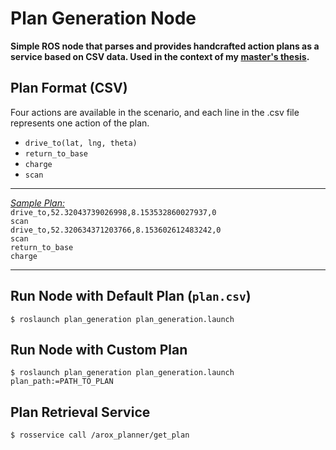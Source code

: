 # Plan Generation Node

**Simple ROS node that parses and provides handcrafted action plans as a service based on CSV data. Used in the context of my [**master's thesis**](https://github.com/tbohne/msc).**

## Plan Format (CSV)

Four actions are available in the scenario, and each line in the .csv file represents one action of the plan.
- `drive_to(lat, lng, theta)`
- `return_to_base`
- `charge`
- `scan`

-----
*<u>Sample Plan:</u>*  
`drive_to,52.32043739026998,8.153532860027937,0`  
`scan`  
`drive_to,52.320634371203766,8.153602612483242,0`  
`scan`  
`return_to_base`  
`charge`  

-----

## Run Node with Default Plan (`plan.csv`)

```
$ roslaunch plan_generation plan_generation.launch
```

## Run Node with Custom Plan

```
$ roslaunch plan_generation plan_generation.launch plan_path:=PATH_TO_PLAN
```

## Plan Retrieval Service

```
$ rosservice call /arox_planner/get_plan
```